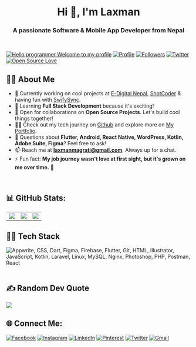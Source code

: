 <h1 align="center">Hi 👋, I'm Laxman</h1>
<h3 align="center">A passionate Software & Mobile App Developer from Nepal</h3><br>

[![Hello programmer Welcome to my profile](https://img.shields.io/badge/Hello_Developers-Welcome-gold.svg?style=flat&logo=github)](https://github.com/itsmelaxman)
[![Profile](https://komarev.com/ghpvc/?username=itsmelaxman&color=blue&style=flat)](https://github.com/itsmelaxman)
[![Followers](https://img.shields.io/github/followers/itsmelaxman?style=social)](https://github.com/itsmelaxman?tab=followers)
[![Twitter](https://img.shields.io/twitter/follow/lmagarati?style=social)](https://github.com/lmagarati?tab=followers)
[![Open Source Love](https://badges.frapsoft.com/os/v2/open-source.svg?v=103)](https://github.com/itsmelaxman)

## 🙋‍♂️ About Me

- 🔭 Currently working on cool projects at [E-Digital Nepal](https://github.com/edigitalnepal), [ShotCoder](https://github.com/ShotCoder-Tech) & having fun with [SwifySync](https://github.com/swiftsyncofficial).
- 🌱 Learning **Full Stack Development** because it's exciting!
- 👯 Open for collaborations on **Open Source Projects**. Let's build cool things together!
- 👨‍💻 Check out my tech journey on [Github](https://github.com/itsmelaxman) and explore more on [My Portfolio](https://magaratilaxman.com.np).
- 💬 Questions about **Flutter, Android, React Native, WordPress, Kotlin, Adobe Suite, Figma**? Feel free to ask!
- 📫 Reach me at **laxmanmagrati@gmail.com**. Always up for a chat.
- ⚡ Fun fact: **My job journey wasn't love at first sight, but it's grown on me over time.** 🚀
<br>

## 📊 GitHub Stats:
<table cellpadding="0">
  <tr style="padding: 0">
    <td valign="top"><img src="https://github-readme-stats.vercel.app/api?username=itsmelaxman&count_private=true&show_icons=true&theme=nord&bg_color=0,2A3554,355B72,467281&hide_border=true"/> </td>
    <td valign="top"><img  src="https://github-readme-streak-stats.herokuapp.com/?user=itsmelaxman&theme=nord&bg_color=0,2A3554,355B72,467281&hide_border=true"/> </td>
    <td valign="top"><img  src="https://github-readme-stats.vercel.app/api/top-langs/?username=itsmelaxman&layout=compact&hide=Jupyter%20Notebook&langs_count=8&theme=nord&bg_color=0,2A3554,355B72,467281&hide_border=true"/> </td>
  </tr>
</table>

## 👨‍💻 Tech Stack
<img src="https://skillicons.dev/icons?i=dart,flutter,firebase,appwrite,git,html,css,illustrator,js,kotlin,laravel,linux,mysql,nginx,photoshop,php,postman,react,figma,xd,vscode" title="Appwrite, CSS, Dart, Figma, Firebase, Flutter, Git, HTML, Illustrator, JavaScript, Kotlin, Laravel, Linux, MySQL, Nginx, Photoshop, PHP, Postman, React" /> <br><br>

## ✍️ Random Dev Quote
![](https://quotes-github-readme.vercel.app/api?type=horizontal&theme=radical)

## 🌐 Connect Me:
[![Facebook](https://img.shields.io/badge/Facebook-%231877F2.svg?logo=Facebook&logoColor=white)](https://facebook.com/lmagarati) 
[![Instagram](https://img.shields.io/badge/Instagram-%23E4405F.svg?logo=Instagram&logoColor=white)](https://instagram.com/lmagarati) 
[![LinkedIn](https://img.shields.io/badge/LinkedIn-%230077B5.svg?logo=linkedin&logoColor=white)](https://linkedin.com/in/lmagarati) 
[![Pinterest](https://img.shields.io/badge/Pinterest-%23E60023.svg?logo=Pinterest&logoColor=white)](https://pinterest.com/lmagarati) 
[![Twitter](https://img.shields.io/badge/Twitter-%231DA1F2.svg?logo=Twitter&logoColor=white)](https://twitter.com/lmagarati) 
[![Gmail](https://img.shields.io/badge/Gmail-%231DA1F2.svg?logo=Gmail&logoColor=white)](mailto:laxmanmagrati@gmail.com) 
